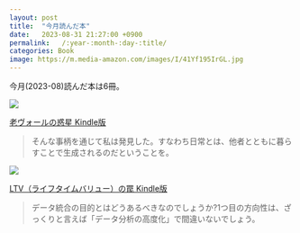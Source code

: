 ```yaml
---
layout: post
title:  "今月読んだ本"
date:   2023-08-31 21:27:00 +0900
permalink:   /:year-:month-:day-:title/
categories: Book
image: https://m.media-amazon.com/images/I/41Yf195IrGL.jpg
---
```

今月(2023-08)読んだ本は6冊。  

<p><a href="https://www.amazon.co.jp/dp/B00GJMUKNA?th=1&psc=1&linkCode=li2&tag=peipeipe-22&linkId=1c5e39c6dc86c64252a1cc895b5150b9&language=ja_JP&ref_=as_li_ss_il" target="_blank" rel="nofollow"><img border="0" src="//ws-fe.amazon-adsystem.com/widgets/q?_encoding=UTF8&ASIN=B00GJMUKNA&Format= _SL250_&ID=AsinImage&MarketPlace=JP&ServiceVersion=20070822&WS=1&tag=peipeipe-22&language=ja_JP" ></a><img src="https://ir-jp.amazon-adsystem.com/e/ir?t=peipeipe-22&language=ja_JP&l=li2&o=9&a=B00GJMUKNA" width="1" height="1" border="0" alt="" style="border:none !important; margin:0px !important;" /></p> <p><a href="https://www.amazon.co.jp/dp/B00GJMUKNA?th=1&psc=1&linkCode=li2&tag=peipeipe-22&linkId=1c5e39c6dc86c64252a1cc895b5150b9&language=ja_JP&ref_=as_li_ss_il" target="_blank" rel="nofollow">老ヴォールの惑星 Kindle版</a></p>
  
> そんな事柄を通じて私は発見した。すなわち日常とは、他者とともに暮らすことで生成されるのだということを。


<p><a href="https://www.amazon.co.jp/dp/B0CC5FL38T?th=1&psc=1&linkCode=li2&tag=peipeipe-22&linkId=034686d78e0b567cb6304f33cc56146b&language=ja_JP&ref_=as_li_ss_il" target="_blank" rel="nofollow"><img border="0" src="//ws-fe.amazon-adsystem.com/widgets/q?_encoding=UTF8&ASIN=B0CC5FL38T&Format= _SL250_&ID=AsinImage&MarketPlace=JP&ServiceVersion=20070822&WS=1&tag=peipeipe-22&language=ja_JP" ></a><img src="https://ir-jp.amazon-adsystem.com/e/ir?t=peipeipe-22&language=ja_JP&l=li2&o=9&a=B0CC5FL38T" width="1" height="1" border="0" alt="" style="border:none !important; margin:0px !important;" /></p> <p><a href="https://www.amazon.co.jp/dp/B0CC5FL38T?th=1&psc=1&linkCode=li2&tag=peipeipe-22&linkId=034686d78e0b567cb6304f33cc56146b&language=ja_JP&ref_=as_li_ss_il" target="_blank" rel="nofollow">LTV（ライフタイムバリュー）の罠 Kindle版</a></p>

> データ統合の目的とはどうあるべきなのでしょうか?1つ目の方向性は、ざっくりと言えば「データ分析の高度化」で間違いないでしょう。

